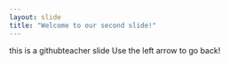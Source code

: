 ```yaml
---
layout: slide
title: "Welcome to our second slide!"
---
```

this is a githubteacher slide
Use the left arrow to go back!
